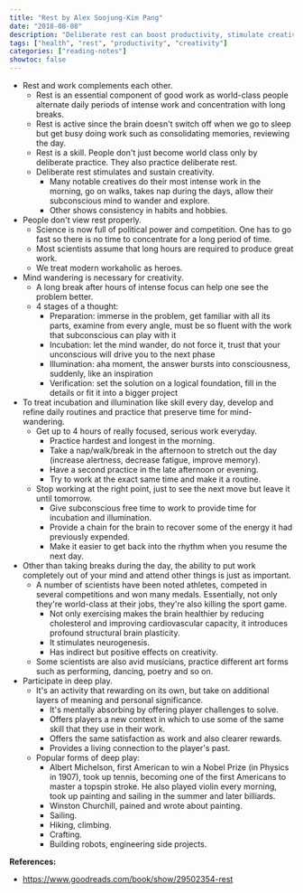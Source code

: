 ```yaml
---
title: "Rest by Alex Soojung-Kim Pang"
date: "2018-08-08"
description: "Deliberate rest can boost productivity, stimulate creativity, give us more time and space to pursue a more meaningful life."
tags: ["health", "rest", "productivity", "creativity"]
categories: ["reading-notes"]
showtoc: false
---
```


- Rest and work complements each other.
  - Rest is an essential component of good work as world-class people alternate daily periods of intense work and concentration with long breaks.
  - Rest is active since the brain doesn't switch off when we go to sleep but get busy doing work such as consolidating memories, reviewing the day.
  - Rest is a skill. People don't just become world class only by deliberate practice. They also practice deliberate rest.
  - Deliberate rest stimulates and sustain creativity.
    - Many notable creatives do their most intense work in the morning, go on walks, takes nap during the days, allow their subconscious mind to wander and explore.
    - Other shows consistency in habits and hobbies.
- People don't view rest properly.
  - Science is now full of political power and competition. One has to go fast so there is no time to concentrate for a long period of time.
  - Most scientists assume that long hours are required to produce great work.
  - We treat modern workaholic as heroes.
- Mind wandering is necessary for creativity.
  - A long break after hours of intense focus can help one see the problem better.
  - 4 stages of a thought:
    - Preparation: immerse in the problem, get familiar with all its parts, examine from every angle, must be so fluent with the work that subconscious can play with it
    - Incubation: let the mind wander, do not force it, trust that your unconscious will drive you to the next phase
    - Illumination: aha moment, the answer bursts into consciousness, suddenly, like an inspiration
    - Verification: set the solution on a logical foundation, fill in the details or fit it into a bigger project
- To treat incubation and illumination like skill every day, develop and refine daily routines and practice that preserve time for mind-wandering.
  - Get up to 4 hours of really focused, serious work everyday.
    - Practice hardest and longest in the morning.
    - Take a nap/walk/break in the afternoon to stretch out the day (increase alertness, decrease fatigue, improve memory).
    - Have a second practice in the late afternoon or evening.
    - Try to work at the exact same time and make it a routine.
  - Stop working at the right point, just to see the next move but leave it until tomorrow.
    - Give subconscious free time to work to provide time for incubation and illumination.
    - Provide a chain for the brain to recover some of the energy it had previously expended.
    - Make it easier to get back into the rhythm when you resume the next day.
- Other than taking breaks during the day, the ability to put work completely out of your mind and attend other things is just as important.
  - A number of scientists have been noted athletes, competed in several competitions and won many medals. Essentially, not only they're world-class at their jobs, they're also killing the sport game.
    - Not only exercising makes the brain healthier by reducing cholesterol and improving cardiovascular capacity, it introduces profound structural brain plasticity.
    - It stimulates neurogenesis.
    - Has indirect but positive effects on creativity.
  - Some scientists are also avid musicians, practice different art forms such as performing, dancing, poetry and so on.
- Participate in deep play.
  - It's an activity that rewarding on its own, but take on additional layers of meaning and personal significance.
    - It's mentally absorbing by offering player challenges to solve.
    - Offers players a new context in which to use some of the same skill that they use in their work.
    - Offers the same satisfaction as work and also clearer rewards.
    - Provides a living connection to the player's past.
  - Popular forms of deep play:
    - Albert Michelson, first American to win a Nobel Prize (in Physics in 1907), took up tennis, becoming one of the first Americans to master a topspin stroke. He also played violin every morning, took up painting and sailing in the summer and later billiards.
    - Winston Churchill, pained and wrote about painting.
    - Sailing.
    - Hiking, climbing.
    - Crafting.
    - Building robots, engineering side projects.

**References:**
- <https://www.goodreads.com/book/show/29502354-rest>
